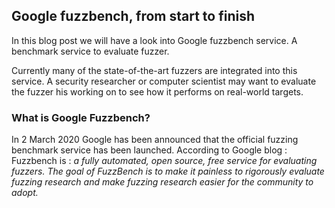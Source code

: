 ## Google fuzzbench, from start to finish

In this blog post we will have a look into Google fuzzbench service. A benchmark service to evaluate fuzzer.

Currently many of the state-of-the-art fuzzers are integrated into this service. 
A security researcher or computer scientist may want to evaluate the fuzzer his working on to see how it performs on real-world targets.

### What is Google Fuzzbench?

In 2 March 2020 Google has been announced that the official fuzzing benchmark service has been launched.
According to Google blog : Fuzzbench is : *a fully automated, open source, free service for evaluating fuzzers. The goal of FuzzBench is to make it painless to rigorously evaluate fuzzing research and make fuzzing research easier for the community to adopt.*